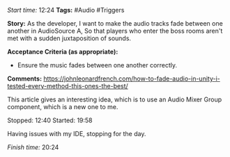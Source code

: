 
*Start time:* 12:24
**Tags:** #Audio #Triggers 

**Story:** 
As the developer, I want to make the audio tracks fade between one another in AudioSource A,
So that players who enter the boss rooms aren't met with a sudden juxtaposition of sounds.

**Acceptance Criteria (as appropriate):**
- Ensure the music fades between one another correctly.

**Comments:** 
https://johnleonardfrench.com/how-to-fade-audio-in-unity-i-tested-every-method-this-ones-the-best/

This article gives an interesting idea, which is to use an Audio Mixer Group component, which is a new one to me.

Stopped: 12:40
Started: 19:58

Having issues with my IDE, stopping for the day.

*Finish time:* 20:24